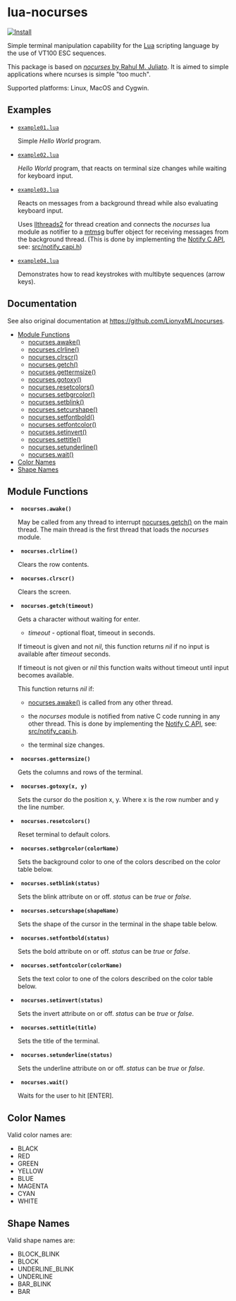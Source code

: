 # lua-nocurses

[![Install](https://img.shields.io/badge/Install-LuaRocks-brightgreen.svg)](https://luarocks.org/modules/osch/nocurses)

<!-- ---------------------------------------------------------------------------------------- -->

Simple terminal manipulation capability for the [Lua] scripting language
by the use of VT100 ESC sequences. 

This package is based on [*nocurses* by Rahul M. Juliato](https://github.com/LionyxML/nocurses).
It is aimed to simple applications where ncurses is simple "too much".    

Supported platforms: Linux, MacOS and Cygwin.


<!-- ---------------------------------------------------------------------------------------- -->

## Examples

   * [`example01.lua`](./examples/example01.lua)

     Simple *Hello World* program.

   
   * [`example02.lua`](./examples/example02.lua)

     *Hello World* program, that reacts on terminal size changes while
     waiting for keyboard input.

   
   * [`example03.lua`](./examples/example03.lua)
   
     Reacts on messages from a background thread while also
     evaluating keyboard input. 
     
     Uses [llthreads2] for thread creation and connects the 
     *nocurses* lua module as notifier to a [mtmsg] buffer object 
     for receiving messages from the background thread. 
     (This is done by implementing the [Notify C API], 
      see: [src/notify_capi.h](./src/notify_capi.h))

   * [`example04.lua`](./examples/example04.lua)
   
     Demonstrates how to read keystrokes with multibyte sequences
     (arrow keys).
   
<!-- ---------------------------------------------------------------------------------------- -->

## Documentation

See also original documentation at https://github.com/LionyxML/nocurses.

   * [Module Functions](#module-functions)
        * [nocurses.awake()](#nocurses_awake)
        * [nocurses.clrline()](#nocurses_clrline)
        * [nocurses.clrscr()](#nocurses_clrscr)
        * [nocurses.getch()](#nocurses_getch)
        * [nocurses.gettermsize()](#nocurses_gettermsize)
        * [nocurses.gotoxy()](#nocurses_gotoxy)
        * [nocurses.resetcolors()](#nocurses_resetcolors)
        * [nocurses.setbgrcolor()](#nocurses_setbgrcolor)
        * [nocurses.setblink()](#nocurses_setblink)
        * [nocurses.setcurshape()](#nocurses_setcurshape)
        * [nocurses.setfontbold()](#nocurses_setfontbold)
        * [nocurses.setfontcolor()](#nocurses_setfontcolor)
        * [nocurses.setinvert()](#nocurses_setinvert)
        * [nocurses.settitle()](#nocurses_settitle)
        * [nocurses.setunderline()](#nocurses_setunderline)
        * [nocurses.wait()](#nocurses_wait)
   * [Color Names](#color-names)
   * [Shape Names](#shape-names)

<!-- ---------------------------------------------------------------------------------------- -->
##   Module Functions
<!-- ---------------------------------------------------------------------------------------- -->

* <a id="nocurses_awake">**`  nocurses.awake()
  `**</a>

  May be called from any thread to interrupt [nocurses.getch()](#nocurses_getch) on the main
  thread. The main thread is the first thread that loads the *nocurses* module.

<!-- ---------------------------------------------------------------------------------------- -->

* <a id="nocurses_clrline">**`  nocurses.clrline()
  `**</a>

  Clears the row contents.

<!-- ---------------------------------------------------------------------------------------- -->

* <a id="nocurses_clrscr">**`  nocurses.clrscr()
  `**</a>

  Clears the screen.

<!-- ---------------------------------------------------------------------------------------- -->

* <a id="nocurses_getch">**`  nocurses.getch(timeout)
  `**</a>

  Gets a character without waiting for enter.
  
  * *timeout* - optional float, timeout in seconds.
  
  If timeout is given and not *nil*, this function returns *nil* if no input is available after
  *timeout* seconds.
  
  If timeout is not given or *nil* this function waits without timeout until input becomes
  available.
  
  This function returns *nil* if:
  
     * [nocurses.awake()](#nocurses_awake) is called from any
       other thread.
  
     * the *nocurses* module is notified from native C code running
       in any other thread. This is done by implementing the [Notify C API], 
       see: [src/notify_capi.h](./src/notify_capi.h).
       
     * the terminal size changes.

<!-- ---------------------------------------------------------------------------------------- -->

* <a id="nocurses_gettermsize">**`  nocurses.gettermsize()
  `**</a>

  Gets the columns and rows of the terminal.

<!-- ---------------------------------------------------------------------------------------- -->

* <a id="nocurses_gotoxy">**`  nocurses.gotoxy(x, y)
  `**</a>

  Sets the cursor do the position x, y. Where x is the row number and y the line number.

<!-- ---------------------------------------------------------------------------------------- -->

* <a id="nocurses_resetcolors">**`  nocurses.resetcolors()
  `**</a>

  Reset terminal to default colors.

<!-- ---------------------------------------------------------------------------------------- -->

* <a id="nocurses_setbgrcolor">**`  nocurses.setbgrcolor(colorName)
  `**</a>

  Sets the background color to one of the colors described on the color table below.

<!-- ---------------------------------------------------------------------------------------- -->

* <a id="nocurses_setblink">**`  nocurses.setblink(status)
  `**</a>

  Sets the blink attribute on or off. *status* can be *true* or *false*.

<!-- ---------------------------------------------------------------------------------------- -->

* <a id="nocurses_setcurshape">**`  nocurses.setcurshape(shapeName)
  `**</a>

  Sets the shape of the cursor in the terminal in the shape table below.

<!-- ---------------------------------------------------------------------------------------- -->

* <a id="nocurses_setfontbold">**`  nocurses.setfontbold(status)
  `**</a>

  Sets the bold attribute on or off. *status* can be *true* or *false*.

<!-- ---------------------------------------------------------------------------------------- -->

* <a id="nocurses_setfontcolor">**`  nocurses.setfontcolor(colorName)
  `**</a>

  Sets the text color to one of the colors described on the color table below.

<!-- ---------------------------------------------------------------------------------------- -->

* <a id="nocurses_setinvert">**`  nocurses.setinvert(status)
  `**</a>

  Sets the invert attribute on or off. *status* can be *true* or *false*.

<!-- ---------------------------------------------------------------------------------------- -->

* <a id="nocurses_settitle">**`  nocurses.settitle(title)
  `**</a>

  Sets the title of the terminal.

<!-- ---------------------------------------------------------------------------------------- -->

* <a id="nocurses_setunderline">**`  nocurses.setunderline(status)
  `**</a>

  Sets the underline attribute on or off. *status* can be *true* or *false*.

<!-- ---------------------------------------------------------------------------------------- -->

* <a id="nocurses_wait">**`  nocurses.wait()
  `**</a>

  Waits for the user to hit [ENTER].


<!-- ---------------------------------------------------------------------------------------- -->
##   Color Names
<!-- ---------------------------------------------------------------------------------------- -->

Valid color names are:
  * BLACK
  * RED
  * GREEN
  * YELLOW
  * BLUE
  * MAGENTA
  * CYAN
  * WHITE  

<!-- ---------------------------------------------------------------------------------------- -->
##   Shape Names
<!-- ---------------------------------------------------------------------------------------- -->

Valid shape names are:
  * BLOCK_BLINK
  * BLOCK
  * UNDERLINE_BLINK
  * UNDERLINE
  * BAR_BLINK
  * BAR

<!-- ---------------------------------------------------------------------------------------- -->

[Lua]:           https://www.lua.org
[llthreads2]:    https://luarocks.org/modules/moteus/lua-llthreads2
[mtmsg]:         https://github.com/osch/lua-mtmsg
[Notify C API]: https://github.com/lua-capis/lua-notify-capi


<!-- ---------------------------------------------------------------------------------------- -->
